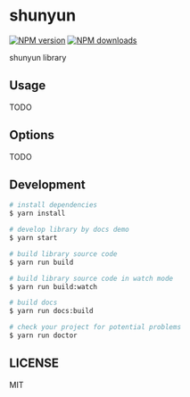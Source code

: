 # shunyun

[![NPM version](https://img.shields.io/npm/v/shunyun.svg?style=flat)](https://npmjs.org/package/shunyun)
[![NPM downloads](http://img.shields.io/npm/dm/shunyun.svg?style=flat)](https://npmjs.org/package/shunyun)

shunyun library

## Usage

TODO

## Options

TODO

## Development

```bash
# install dependencies
$ yarn install

# develop library by docs demo
$ yarn start

# build library source code
$ yarn run build

# build library source code in watch mode
$ yarn run build:watch

# build docs
$ yarn run docs:build

# check your project for potential problems
$ yarn run doctor
```

## LICENSE

MIT
